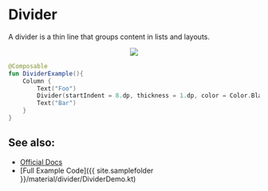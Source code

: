 <!---
This is the API of version 1.2.0
-->
# Divider

A divider is a thin line that groups content in lists and layouts.

<p align="center">
  <img src ="{{ site.images }}/material/divider/divider.png"  />
</p>

``` kotlin
@Composable
fun DividerExample(){
    Column {
        Text("Foo")
        Divider(startIndent = 8.dp, thickness = 1.dp, color = Color.Black)
        Text("Bar")
    }
}
```

## See also:
* [Official Docs](https://developer.android.com/reference/kotlin/androidx/compose/material/package-summary#divider)
* [Full Example Code]({{ site.samplefolder }}/material/divider/DividerDemo.kt)
